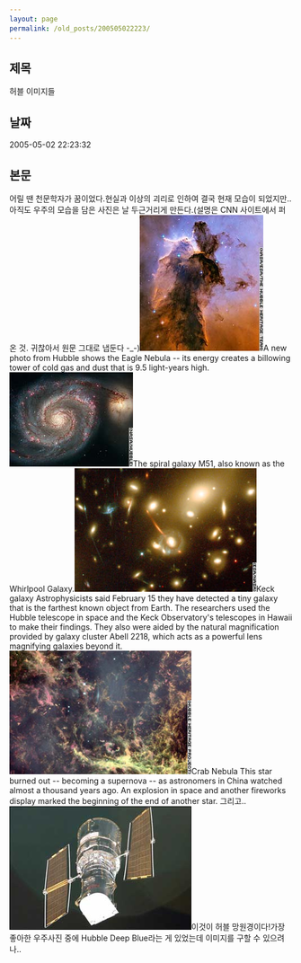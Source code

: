 ```yaml
---
layout: page
permalink: /old_posts/200505022223/
---
```


## 제목
허블 이미지들

## 날짜
2005-05-02 22:23:32

## 본문
어릴 땐 천문학자가 꿈이었다.현실과 이상의 괴리로 인하여 결국 현재 모습이 되었지만..아직도 우주의 모습을 담은 사진은 날 두근거리게 만든다.(설명은 CNN 사이트에서 퍼온 것. 귀찮아서 원문 그대로 냅둔다 -_-)![c0003499_22143845.jpg](200505022223/c0003499_22143845.jpg)A new photo from Hubble shows the Eagle Nebula -- its energy creates a billowing tower of cold gas and dust that is 9.5 light-years high.![c0003499_22153229.jpg](200505022223/c0003499_22153229.jpg)The spiral galaxy M51, also known as the Whirlpool Galaxy.![c0003499_22164711.jpg](200505022223/c0003499_22164711.jpg)Keck galaxy Astrophysicists said February 15 they have detected a tiny galaxy that is the farthest known object from Earth. The researchers used the Hubble telescope in space and the Keck Observatory's telescopes in Hawaii to make their findings. They also were aided by the natural magnification provided by galaxy cluster Abell 2218, which acts as a powerful lens magnifying galaxies beyond it.![c0003499_22172744.jpg](200505022223/c0003499_22172744.jpg)Crab Nebula This star burned out -- becoming a supernova -- as astronomers in China watched almost a thousand years ago. An explosion in space and another fireworks display marked the beginning of the end of another star. 그리고..![c0003499_2218041.jpg](200505022223/c0003499_2218041.jpg)이것이 허블 망원경이다!가장 좋아한 우주사진 중에 Hubble Deep Blue라는 게 있었는데 이미지를 구할 수 있으려나..